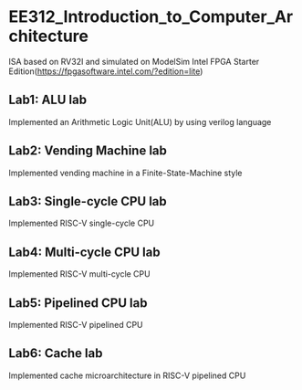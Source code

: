 # EE312_Introduction_to_Computer_Architecture
ISA based on RV32I and simulated on ModelSim Intel FPGA Starter Edition(https://fpgasoftware.intel.com/?edition=lite)

## Lab1: ALU lab
Implemented an Arithmetic Logic Unit(ALU) by using verilog language

## Lab2: Vending Machine lab
Implemented vending machine in a Finite-State-Machine style

## Lab3: Single-cycle CPU lab
Implemented RISC-V single-cycle CPU

## Lab4: Multi-cycle CPU lab
Implemented RISC-V multi-cycle CPU

## Lab5: Pipelined CPU lab
Implemented RISC-V pipelined CPU

## Lab6: Cache lab
Implemented cache microarchitecture in RISC-V pipelined CPU
